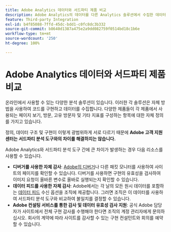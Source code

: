 ```yaml
---
title: Adobe Analytics 데이터와 서드파티 제품 비교
description: Adobe Analytics의 데이터를 다른 Analytics 솔루션에서 수집한 데이터와 직접 비교할 때 선택할 수 있는 옵션을 이해합니다.
feature: Third-party Integration
exl-id: b4f85088-7ffd-45dc-bdd1-c0fc8dc3b332
source-git-commit: b8640d1387a475e2a9dd082759f0514bd18c1b6e
workflow-type: tm+mt
source-wordcount: '250'
ht-degree: 100%

---
```


# Adobe Analytics 데이터와 서드파티 제품 비교

온라인에서 사용할 수 있는 다양한 분석 솔루션이 있습니다. 이러한 각 솔루션은 자체 방법을 사용하여 코드를 구현하고 데이터를 수집합니다. 다양한 제품들이 각 제품에서 사용되는 페이지 보기, 방문, 고유 방문자 및 기타 지표를 구성하는 항목에 대한 자체 정의를 가지고 있습니다.

정의, 데이터 구조 및 구현이 이렇게 광범위하게 서로 다르기 때문에 **Adobe 고객 지원 센터는 서드파티 분석 도구와의 차이를 해결하지는 않습니다.**

Adobe Analytics와 서드파티 분석 도구 간에 큰 차이가 발생하는 경우 다음 리소스를 사용할 수 있습니다.

* **디버거를 사용한 자체 감사**: [Adobe의 디버거](https://experienceleague.adobe.com/docs/debugger/using/experience-cloud-debugger.html?lang=ko-KR)나 다른 패킷 모니터를 사용하여 사이트의 페이지를 확인할 수 있습니다. 디버거를 사용하면 구현의 유효성을 검사하여 이미지 요청이 올바른 변수로 올바로 실행되는지 확인할 수 있습니다.
* **데이터 피드를 사용한 자체 감사**: Adobe에서는 각 날의 모든 원시 데이터를 포함하는 [데이터 피드](/help/export/analytics-data-feed/data-feed-overview.md) 수신 옵션을 조직에 제공합니다. 그러면 조직은 이 데이터를 사용하여 서드파티 분석 도구와 비교하여 불일치를 결정할 수 있습니다.
* **Adobe 컨설팅 서비스를 통한 감사 및 데이터 유효성 검사 지원**: 공식 Adobe 담당자가 사이트에서 전체 구현 감사를 수행해야 한다면 조직의 계정 관리자에게 문의하십시오. 회사의 계약에 따라 사이트를 감사할 수 있는 구현 컨설턴트와 회의를 예약할 수 있습니다.
